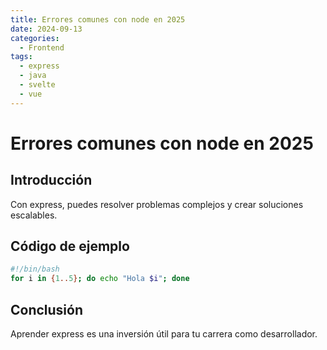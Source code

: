 ```yaml
---
title: Errores comunes con node en 2025
date: 2024-09-13
categories:
  - Frontend
tags:
  - express
  - java
  - svelte
  - vue
---
```


# Errores comunes con node en 2025

## Introducción

Con express, puedes resolver problemas complejos y crear soluciones escalables.

## Código de ejemplo

```bash
#!/bin/bash
for i in {1..5}; do echo "Hola $i"; done
```

## Conclusión

Aprender express es una inversión útil para tu carrera como desarrollador.